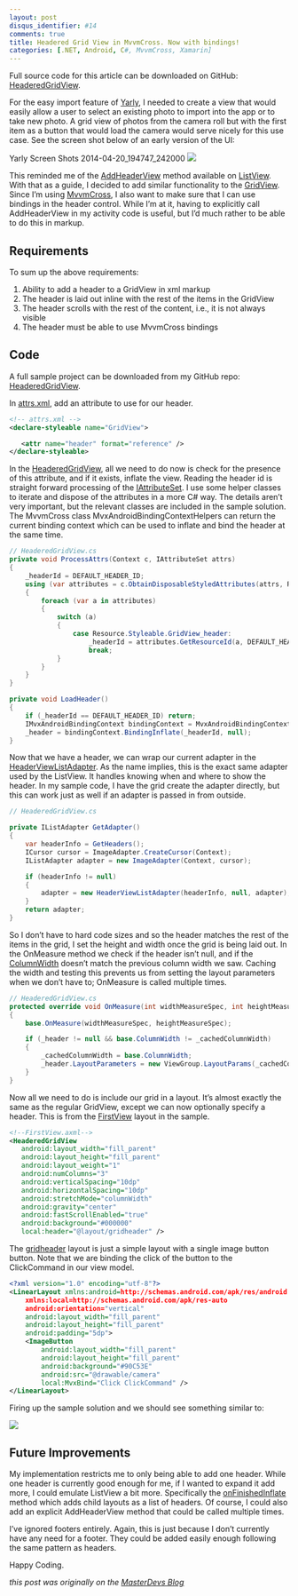 ```yaml
---
layout: post
disqus_identifier: #14
comments: true
title: Headered Grid View in MvvmCross. Now with bindings!
categories: [.NET, Android, C#, MvvmCross, Xamarin]
---
```


Full source code for this article can be downloaded on GitHub:  [HeaderedGridView](https://github.com/jquintus/spikes/tree/master/XamarinSpikes/HeaderedGridView).

For the easy import feature of [Yarly](http://yarly.co/), I needed to create a view that would easily allow a user to select an existing photo to import into the app or to take new photo. A grid view of photos from the camera roll but with the first item as a button that would load the camera would serve nicely for this use case. See the screen shot below of an early version of the UI:

Yarly Screen Shots 2014-04-20_194747_242000
![](/posts/2014/headered-grid-view-in-mvvmcross-now-with-bindings/YarlyScreenShots20_thumb.jpg)

This reminded me of the [AddHeaderView](https://developer.xamarin.com/api/member/Android.Widget.ListView.AddHeaderView/p/Android.Views.View/) method available on [ListView](https://developer.xamarin.com/api/type/Android.Widget.ListView/). With that as a guide, I decided to add similar functionality to the [GridView](https://developer.xamarin.com/api/type/Android.Widget.GridView/).  Since I’m using [MvvmCross](https://github.com/MvvmCross/MvvmCross), I also want to make sure that I can use bindings in the header control. While I’m at it, having to explicitly call AddHeaderView in my activity code is useful, but I’d much rather to be able to do this in markup. 

## Requirements

To sum up the above requirements:

1. Ability to add a header to a GridView in xml markup
1. The header is laid out inline with the rest of the items in the GridView
1. The header scrolls with the rest of the content, i.e., it is not always visible
1. The header must be able to use MvvmCross bindings

## Code

A full sample project can be downloaded from my GitHub repo:  [HeaderedGridView](https://github.com/jquintus/spikes/tree/master/XamarinSpikes/HeaderedGridView).

In [attrs.xml](https://github.com/jquintus/spikes/blob/master/XamarinSpikes/HeaderedGridView/HeaderedGridView.Droid/Resources/values/attrs.xml), add an attribute to use for our header. 

```xml
<!-- attrs.xml -->
<declare-styleable name="GridView">

   <attr name="header" format="reference" />
</declare-styleable>
```

In the [HeaderedGridView](https://github.com/jquintus/spikes/blob/master/XamarinSpikes/HeaderedGridView/HeaderedGridView.Droid/Controls/HeaderedGridView.cs), all we need to do now is check for the presence of this attribute, and if it exists, inflate the view.  Reading the header id is straight forward processing of the [IAttributeSet](http://androidapi.xamarin.com/?link=T:Android.Util.IAttributeSet).  I use some helper classes to iterate and dispose of the attributes in a more C# way.  The details aren’t very important, but the relevant classes are included in the sample solution.  The MvvmCross class MvxAndroidBindingContextHelpers can return the current binding context which can be used to inflate and bind the header at the same time.

```csharp
// HeaderedGridView.cs
private void ProcessAttrs(Context c, IAttributeSet attrs)
{
    _headerId = DEFAULT_HEADER_ID;
    using (var attributes = c.ObtainDisposableStyledAttributes(attrs, Resource.Styleable.GridView))
    {
        foreach (var a in attributes)
        {
            switch (a)
            {
                case Resource.Styleable.GridView_header:
                    _headerId = attributes.GetResourceId(a, DEFAULT_HEADER_ID);
                    break;
            }
        }
    }
}

private void LoadHeader()
{
    if (_headerId == DEFAULT_HEADER_ID) return;
    IMvxAndroidBindingContext bindingContext = MvxAndroidBindingContextHelpers.Current();
    _header = bindingContext.BindingInflate(_headerId, null);
}
```

Now that we have a header, we can wrap our current adapter in the [HeaderViewListAdapter](http://androidapi.xamarin.com/?link=T%3aAndroid.Widget.HeaderViewListAdapter%2f*).  As the name implies, this is the exact same adapter used by the ListView.  It handles knowing when and where to show the header.  In my sample code, I have the grid create the adapter directly, but this can work just as well if an adapter is passed in from outside.

```csharp
// HeaderedGridView.cs 

private IListAdapter GetAdapter()
{
    var headerInfo = GetHeaders();
    ICursor cursor = ImageAdapter.CreateCursor(Context);
    IListAdapter adapter = new ImageAdapter(Context, cursor);

    if (headerInfo != null)
    {
        adapter = new HeaderViewListAdapter(headerInfo, null, adapter);
    }
    return adapter;
}
```

So I don’t have to hard code sizes and so the header matches the rest of the items in the grid, I set the height and width once the grid is being laid out.  In the OnMeasure method we check if the header isn’t null, and if the [ColumnWidth](http://androidapi.xamarin.com/?link=P%3aAndroid.Widget.GridView.ColumnWidth) doesn’t match the previous column width we saw.  Caching the width and testing this prevents us from setting the layout parameters when we don’t have to; OnMeasure is called multiple times.

```csharp
// HeaderedGridView.cs
protected override void OnMeasure(int widthMeasureSpec, int heightMeasureSpec)
{
    base.OnMeasure(widthMeasureSpec, heightMeasureSpec);

    if (_header != null && base.ColumnWidth != _cachedColumnWidth)
    {
        _cachedColumnWidth = base.ColumnWidth;
        _header.LayoutParameters = new ViewGroup.LayoutParams(_cachedColumnWidth, _cachedColumnWidth);
    }
}
```

Now all we need to do is include our grid in a layout.   It’s almost exactly the same as the regular GridView, except we can now optionally specify a header.  This is from the [FirstView](https://github.com/jquintus/spikes/blob/master/XamarinSpikes/HeaderedGridView/HeaderedGridView.Droid/Resources/layout/FirstView.axml) layout in the sample.

```xml
<!--FirstView.axml-->
<HeaderedGridView
   android:layout_width="fill_parent"
   android:layout_height="fill_parent"
   android:layout_weight="1"
   android:numColumns="3"
   android:verticalSpacing="10dp"
   android:horizontalSpacing="10dp"
   android:stretchMode="columnWidth"
   android:gravity="center"
   android:fastScrollEnabled="true"
   android:background="#000000"
   local:header="@layout/gridheader" />
```

The [gridheader](https://github.com/jquintus/spikes/blob/master/XamarinSpikes/HeaderedGridView/HeaderedGridView.Droid/Resources/layout/gridheader.axml) layout is just a simple layout with a single image button button.  Note that we are binding the click of the button to the ClickCommand in our view model.

```xml
<?xml version="1.0" encoding="utf-8"?>
<LinearLayout xmlns:android=http://schemas.android.com/apk/res/android
    xmlns:local=http://schemas.android.com/apk/res-auto
    android:orientation="vertical"
    android:layout_width="fill_parent"
    android:layout_height="fill_parent"
    android:padding="5dp">
    <ImageButton
        android:layout_width="fill_parent"
        android:layout_height="fill_parent"
        android:background="#90C53E"
        android:src="@drawable/camera"
        local:MvxBind="Click ClickCommand" />
</LinearLayout>
```

Firing up the sample solution and we should see something similar to:

![](/posts/2014/headered-grid-view-in-mvvmcross-now-with-bindings/YarlyScreenShots21_thumb.jpg)

## Future Improvements

My implementation restricts me to only being able to add one header.  While one header is currently good enough for me, if I wanted to expand it add more, I could emulate ListView a bit more.  Specifically the [onFinishedInflate](https://android.googlesource.com/platform/frameworks/base/+/refs/heads/master/core/java/android/widget/ListView.java) method which adds child layouts as a list of headers.  Of course, I could also add an explicit AddHeaderView method that could be called multiple times.

I’ve ignored footers entirely.  Again, this is just because I don’t currently have any need for a footer.  They could be added easily enough following the same pattern as headers.

Happy Coding.


_this post was originally on the [MasterDevs Blog](http://blog.masterdevs.com/headered-grid-view-in-mvvmcross-now-with-bindings/)_
